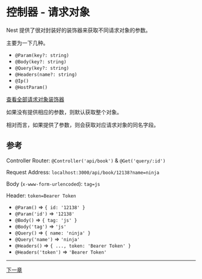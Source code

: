 # 控制器 - 请求对象

Nest 提供了很对封装好的装饰器来获取不同请求对象的参数。

主要为一下几种。

- `@Param(key?: string)`
- `@Body(key?: string)`
- `@Query(key?: string)`
- `@Headers(name?: string)`
- `@Ip()`
- `@HostParam()`

[查看全部请求对象装饰器](https://docs.nestjs.com/controllers)

如果没有提供相应的参数，则默认获取整个对象。

相对而言，如果提供了参数，则会获取对应请求对象的同名字段。

## 参考

Controller Router: `@Controller('api/book')` & `@Get('query/:id')`

Request Address: `localhost:3000/api/book/12138?name=ninja`

Body (`x-www-form-urlencoded`): `tag=js`

Header: `token=Bearer Token`

- `@Param()` => `{ id: '12138' }`
- `@Param('id')` => `'12138'`
- `@Body()` => `{ tag: 'js' }`
- `@Body('tag')` => `'js'`
- `@Query()` => `{ name: 'ninja' }`
- `@Query('name')` => `'ninja'`
- `@Headers()` => `{ ..., token: 'Bearer Token' }`
- `@Headers('token')` => `'Bearer Token'`

---

[下一章](./Controller-Status-Code.md)
